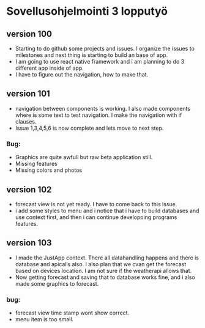 # Sovellusohjelmointi 3 lopputyö

## version 100
- Starting to do github some projects and issues. I organize the issues to milestones and next thing is starting to build an base of app.
- I am going to use react native framework and i am planning to do 3 different app inside of app.
- I have to figure out the navigation, how to make that.


## version 101
- navigation between components is working. I also made components where is some text to test navigation. I make the navigation with if clauses.
- Issue 1,3,4,5,6 is now complete and lets move to next step.
### Bug:
- Graphics are quite awfull but raw beta application still.
- Missing features
- Missing colors and photos

## version 102
- forecast view is not yet ready. I have to come back to this issue.
- i add some styles to menu and i notice that i have to build databases and use context first, and then i can continue developoing programs features.


## version 103
- I made the JustApp context. There all datahandling happens and there is database and apicalls also. I also plan that we cvan get the forecast based on devices location. I am not sure if the weatherapi allows that.
- Now getting forecast and saving that to database works fine, and i also made some graphics to forecast.

### bug:
- forecast view time stamp wont show correct.
- menu item is too small.


